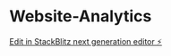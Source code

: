 # Website-Analytics

[Edit in StackBlitz next generation editor ⚡️](https://stackblitz.com/~/github.com/OpaxPrime/Website-Analytics)
